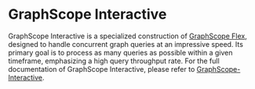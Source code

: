 # GraphScope Interactive

GraphScope Interactive is a specialized construction of [GraphScope Flex](https://github.com/alibaba/GraphScope/tree/main/flex), designed to handle concurrent graph queries at an impressive speed. Its primary goal is to process as many queries as possible within a given timeframe, emphasizing a high query throughput rate.
For the full documentation of GraphScope Interactive, please refer to [GraphScope-Interactive](https://graphscope.io/docs/interactive_engine/graphscope_interactive).

